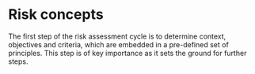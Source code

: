 Risk concepts 
=======================

The first step of the risk assessment cycle is to determine context, objectives and criteria, which are embedded in a pre-defined set of principles. This step is of key importance as it sets the ground for further steps.
